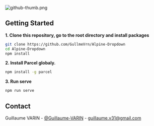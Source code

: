 ![github-thumb.png](https://i.imgur.com/qLznKO5.png)

## Getting Started

**1. Clone this repository, go to the root directory and install packages**

```bash
git clone https://github.com/GullmeVrn/Alpine-Dropdown
cd Alpine-Dropdown
npm install
```

**2. Install Parcel globaly.**

```bash
npm install -g parcel
```

**3. Run serve**

```bash
npm run serve
```

## Contact

Guillaume VARIN - [@Guillaume-VARIN](https://github.com/GullmeVrn) - guillaume.v31@gmail.com
